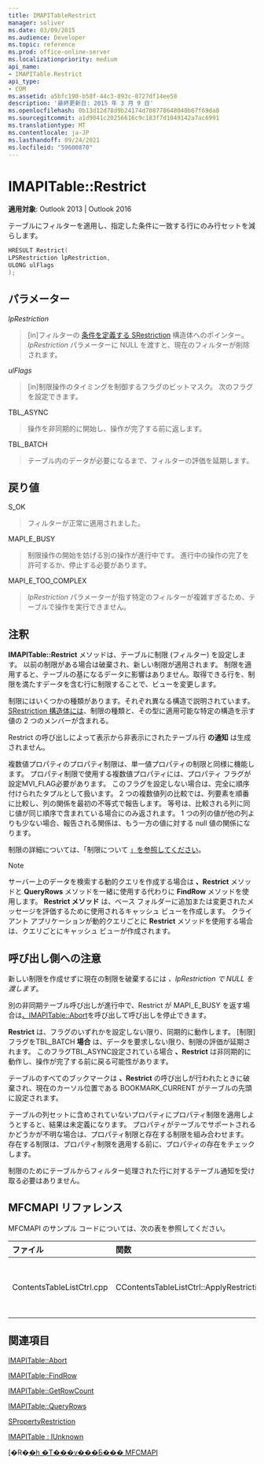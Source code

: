 ```yaml
---
title: IMAPITableRestrict
manager: soliver
ms.date: 03/09/2015
ms.audience: Developer
ms.topic: reference
ms.prod: office-online-server
ms.localizationpriority: medium
api_name:
- IMAPITable.Restrict
api_type:
- COM
ms.assetid: a5bfc190-b58f-44c3-893c-8727df14ee58
description: '最終更新日: 2015 年 3 月 9 日'
ms.openlocfilehash: 0b13d12d78d9b24174d708778648040b67f69da8
ms.sourcegitcommit: a1d9041c20256616c9c183f7d1049142a7ac6991
ms.translationtype: MT
ms.contentlocale: ja-JP
ms.lasthandoff: 09/24/2021
ms.locfileid: "59600870"
---
```

# <a name="imapitablerestrict"></a>IMAPITable::Restrict

  
  
**適用対象**: Outlook 2013 | Outlook 2016 
  
テーブルにフィルターを適用し、指定した条件に一致する行にのみ行セットを減らします。
  
```cpp
HRESULT Restrict(
LPSRestriction lpRestriction,
ULONG ulFlags
);
```

## <a name="parameters"></a>パラメーター

 _lpRestriction_
  
> [in]フィルターの [条件を定義する SRestriction](srestriction.md) 構造体へのポインター。 _lpRestriction_ パラメーターに NULL を渡すと、現在のフィルターが削除されます。 
    
 _ulFlags_
  
> [in]制限操作のタイミングを制御するフラグのビットマスク。 次のフラグを設定できます。
    
TBL_ASYNC 
  
> 操作を非同期的に開始し、操作が完了する前に返します。
    
TBL_BATCH 
  
> テーブル内のデータが必要になるまで、フィルターの評価を延期します。
    
## <a name="return-value"></a>戻り値

S_OK 
  
> フィルターが正常に適用されました。
    
MAPI_E_BUSY 
  
> 制限操作の開始を妨げる別の操作が進行中です。 進行中の操作の完了を許可するか、停止する必要があります。
    
MAPI_E_TOO_COMPLEX 
  
> _lpRestriction_ パラメーターが指す特定のフィルターが複雑すぎるため、テーブルで操作を実行できません。 
    
## <a name="remarks"></a>注釈

**IMAPITable::Restrict** メソッドは、テーブルに制限 (フィルター) を設定します。 以前の制限がある場合は破棄され、新しい制限が適用されます。 制限を適用すると、テーブルの基になるデータに影響はありません。取得できる行を、制限を満たすデータを含む行に制限することで、ビューを変更します。 
  
制限にはいくつかの種類があります。それぞれ異なる構造で説明されています。 [SRestriction 構造体には](srestriction.md)、制限の種類と、その型に適用可能な特定の構造を示す値の 2 つのメンバーが含まれる。 
  
Restrict の呼び出しによって表示から非表示にされたテーブル行 **の通知** は生成されません。 
  
複数値プロパティのプロパティ制限は、単一値プロパティの制限と同様に機能します。 プロパティ制限で使用する複数値プロパティには、プロパティ フラグが設定MVI_FLAG必要があります。 このフラグを設定しない場合は、完全に順序付けられたタプルとして扱います。 2 つの複数値列の比較では、列要素を順番に比較し、列の関係を最初の不等式で報告します。 等号は、比較される列に同じ値が同じ順序で含まれている場合にのみ返されます。 1 つの列の値が他の列よりも少ない場合、報告される関係は、もう一方の値に対する null 値の関係になります。
  
制限の詳細については、「制限について [」を参照してください](about-restrictions.md)。
  
> [!NOTE]
> サーバー上のデータを検索する動的クエリを作成する場合は **、Restrict** メソッドと **QueryRows** メソッドを一緒に使用する代わりに **FindRow** メソッドを使用します。 **Restrict メソッド** は、ベース フォルダーに追加または変更されたメッセージを評価するために使用されるキャッシュ ビューを作成します。 クライアント アプリケーションが動的クエリごとに **Restrict** メソッドを使用する場合は、クエリごとにキャッシュ ビューが作成されます。 
  
## <a name="notes-to-callers"></a>呼び出し側への注意

新しい制限を作成せずに現在の制限を破棄するには  _、lpRestriction で NULL を渡します_。
  
別の非同期テーブル呼び出しが進行中で、Restrict が MAPI_E_BUSY を返す場合は[、IMAPITable::Abort](imapitable-abort.md)を呼び出して呼び出しを停止できます。 
  
 **Restrict** は、フラグのいずれかを設定しない限り、同期的に動作します。 [制限] フラグをTBL_BATCH **場合** は、データを要求しない限り、制限の評価が延期されます。 このフラグTBL_ASYNC設定されている場合 **、Restrict** は非同期的に動作し、操作が完了する前に戻る可能性があります。
  
テーブルのすべてのブックマークは **、Restrict** の呼び出しが行われたときに破棄され、現在のカーソル位置である BOOKMARK_CURRENT がテーブルの先頭に設定されます。 
  
テーブルの列セットに含めされていないプロパティにプロパティ制限を適用しようとすると、結果は未定義になります。 プロパティがテーブルでサポートされるかどうかが不明な場合は、プロパティ制限と存在する制限を組み合わせます。 存在する制限は、プロパティ制限を適用する前に、プロパティの存在をチェックします。 
  
制限のためにテーブルからフィルター処理された行に対するテーブル通知を受け取る必要はありません。
  
## <a name="mfcmapi-reference"></a>MFCMAPI リファレンス

MFCMAPI のサンプル コードについては、次の表を参照してください。
  
|**ファイル**|**関数**|**コメント**|
|:-----|:-----|:-----|
|ContentsTableListCtrl.cpp  <br/> |CContentsTableListCtrl::ApplyRestriction  <br/> |MFCMAPI は **IMAPITable::Restrict** メソッドを使用して、テーブルに制限を設定します。  <br/> |
   
## <a name="see-also"></a>関連項目



[IMAPITable::Abort](imapitable-abort.md)
  
[IMAPITable::FindRow](imapitable-findrow.md)
  
[IMAPITable::GetRowCount](imapitable-getrowcount.md)
  
[IMAPITable::QueryRows](imapitable-queryrows.md)
  
[SPropertyRestriction](spropertyrestriction.md)
  
[IMAPITable : IUnknown](imapitableiunknown.md)


[�R�[�h �T���v���Ƃ��� MFCMAPI](mfcmapi-as-a-code-sample.md)

